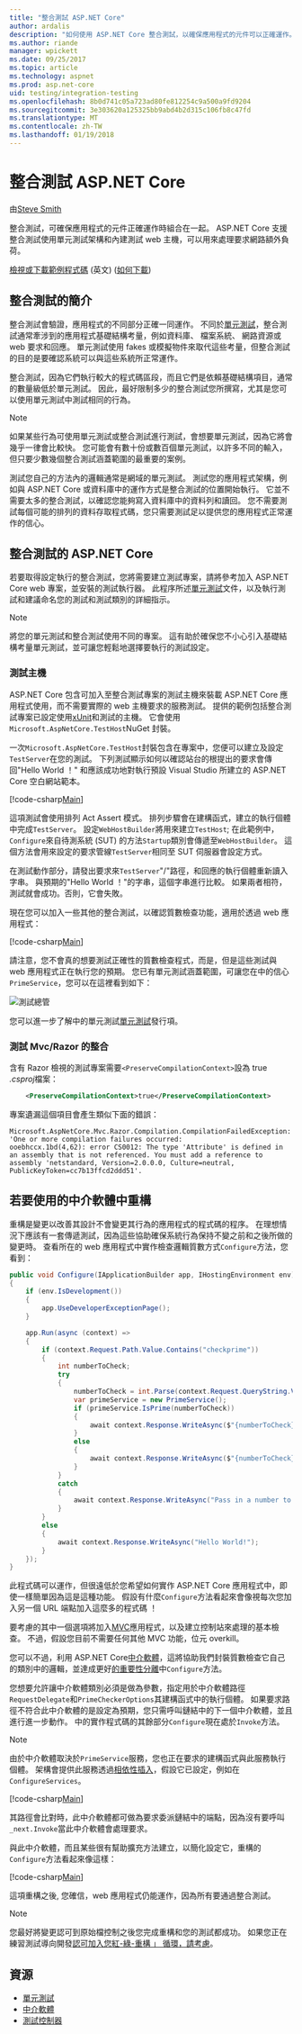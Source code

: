 ```yaml
---
title: "整合測試 ASP.NET Core"
author: ardalis
description: "如何使用 ASP.NET Core 整合測試，以確保應用程式的元件可以正確運作。"
ms.author: riande
manager: wpickett
ms.date: 09/25/2017
ms.topic: article
ms.technology: aspnet
ms.prod: asp.net-core
uid: testing/integration-testing
ms.openlocfilehash: 8b0d741c05a723ad80fe812254c9a500a9fd9204
ms.sourcegitcommit: 3e303620a125325bb9abd4b2d315c106fb8c47fd
ms.translationtype: MT
ms.contentlocale: zh-TW
ms.lasthandoff: 01/19/2018
---
```

# <a name="integration-testing-in-aspnet-core"></a>整合測試 ASP.NET Core

由[Steve Smith](https://ardalis.com/)

整合測試，可確保應用程式的元件正確運作時組合在一起。 ASP.NET Core 支援整合測試使用單元測試架構和內建測試 web 主機，可以用來處理要求網路額外負荷。

[檢視或下載範例程式碼](https://github.com/aspnet/Docs/tree/master/aspnetcore/testing/integration-testing/sample) \(英文\) ([如何下載](xref:tutorials/index#how-to-download-a-sample))

## <a name="introduction-to-integration-testing"></a>整合測試的簡介

整合測試會驗證，應用程式的不同部分正確一同運作。 不同於[單元測試](https://docs.microsoft.com/dotnet/articles/core/testing/unit-testing-with-dotnet-test)，整合測試通常牽涉到的應用程式基礎結構考量，例如資料庫、 檔案系統、 網路資源或 web 要求和回應。 單元測試使用 fakes 或模擬物件來取代這些考量，但整合測試的目的是要確認系統可以與這些系統所正常運作。

整合測試，因為它們執行較大的程式碼區段，而且它們是依賴基礎結構項目，通常的數量級低於單元測試。 因此，最好限制多少的整合測試您所撰寫，尤其是您可以使用單元測試中測試相同的行為。

> [!NOTE]
> 如果某些行為可使用單元測試或整合測試進行測試，會想要單元測試，因為它將會幾乎一律會比較快。 您可能會有數十份或數百個單元測試，以許多不同的輸入，但只要少數幾個整合測試涵蓋範圍的最重要的案例。

測試您自己的方法內的邏輯通常是網域的單元測試。 測試您的應用程式架構，例如與 ASP.NET Core 或資料庫中的運作方式是整合測試的位置開始執行。 它並不需要太多的整合測試，以確認您能夠寫入資料庫中的資料列和讀回。 您不需要測試每個可能的排列的資料存取程式碼，您只需要測試足以提供您的應用程式正常運作的信心。

## <a name="integration-testing-aspnet-core"></a>整合測試的 ASP.NET Core

若要取得設定執行的整合測試，您將需要建立測試專案，請將參考加入 ASP.NET Core web 專案，並安裝的測試執行器。 此程序所述[單元測試](https://docs.microsoft.com/dotnet/articles/core/testing/unit-testing-with-dotnet-test)文件，以及執行測試和建議命名您的測試和測試類別的詳細指示。

> [!NOTE]
> 將您的單元測試和整合測試使用不同的專案。 這有助於確保您不小心引入基礎結構考量單元測試，並可讓您輕鬆地選擇要執行的測試設定。

### <a name="the-test-host"></a>測試主機

ASP.NET Core 包含可加入至整合測試專案的測試主機來裝載 ASP.NET Core 應用程式使用，而不需要實際的 web 主機要求的服務測試。 提供的範例包括整合測試專案已設定使用[xUnit](https://xunit.github.io)和測試的主機。 它會使用`Microsoft.AspNetCore.TestHost`NuGet 封裝。

一次`Microsoft.AspNetCore.TestHost`封裝包含在專案中，您便可以建立及設定`TestServer`在您的測試。 下列測試顯示如何以確認站台的根提出的要求會傳回"Hello World ！" 和應該成功地對執行預設 Visual Studio 所建立的 ASP.NET Core 空白網站範本。

[!code-csharp[Main](../testing/integration-testing/sample/test/PrimeWeb.IntegrationTests/PrimeWebDefaultRequestShould.cs?name=snippet_WebDefault&highlight=7,16,22)]

這項測試會使用排列 Act Assert 模式。 排列步驟會在建構函式，建立的執行個體中完成`TestServer`。 設定`WebHostBuilder`將用來建立`TestHost`; 在此範例中，`Configure`來自待測系統 (SUT) 的方法`Startup`類別會傳遞至`WebHostBuilder`。 這個方法會用來設定的要求管線`TestServer`相同至 SUT 伺服器會設定方式。

在測試動作部分，請發出要求來`TestServer`"/"路徑，和回應的執行個體重新讀入字串。 與預期的"Hello World ！"的字串，這個字串進行比較。 如果兩者相符，測試就會成功。否則，它會失敗。

現在您可以加入一些其他的整合測試，以確認質數檢查功能，適用於透過 web 應用程式：

[!code-csharp[Main](../testing/integration-testing/sample/test/PrimeWeb.IntegrationTests/PrimeWebCheckPrimeShould.cs?name=snippet_CheckPrime)]

請注意，您不會真的想要測試正確性的質數檢查程式，而是，但是這些測試與 web 應用程式正在執行您的預期。 您已有單元測試涵蓋範圍，可讓您在中的信心`PrimeService`，您可以在這裡看到如下：

![測試總管](integration-testing/_static/test-explorer.png)

您可以進一步了解中的單元測試[單元測試](https://docs.microsoft.com/dotnet/articles/core/testing/unit-testing-with-dotnet-test)發行項。


### <a name="integration-testing-mvcrazor"></a>測試 Mvc/Razor 的整合

含有 Razor 檢視的測試專案需要`<PreserveCompilationContext>`設為 true *.csproj*檔案：


```xml
    <PreserveCompilationContext>true</PreserveCompilationContext>
```

專案遺漏這個項目會產生類似下面的錯誤：
```
Microsoft.AspNetCore.Mvc.Razor.Compilation.CompilationFailedException: 'One or more compilation failures occurred:
ooebhccx.1bd(4,62): error CS0012: The type 'Attribute' is defined in an assembly that is not referenced. You must add a reference to assembly 'netstandard, Version=2.0.0.0, Culture=neutral, PublicKeyToken=cc7b13ffcd2ddd51'.
```


## <a name="refactoring-to-use-middleware"></a>若要使用的中介軟體中重構

重構是變更以改善其設計不會變更其行為的應用程式的程式碼的程序。 在理想情況下應該有一套傳遞測試，因為這些協助確保系統行為保持不變之前和之後所做的變更時。 查看所在的 web 應用程式中實作檢查邏輯質數方式`Configure`方法，您看到：

```csharp
public void Configure(IApplicationBuilder app, IHostingEnvironment env)
{
    if (env.IsDevelopment())
    {
        app.UseDeveloperExceptionPage();
    }

    app.Run(async (context) =>
    {
        if (context.Request.Path.Value.Contains("checkprime"))
        {
            int numberToCheck;
            try
            {
                numberToCheck = int.Parse(context.Request.QueryString.Value.Replace("?", ""));
                var primeService = new PrimeService();
                if (primeService.IsPrime(numberToCheck))
                {
                    await context.Response.WriteAsync($"{numberToCheck} is prime!");
                }
                else
                {
                    await context.Response.WriteAsync($"{numberToCheck} is NOT prime!");
                }
            }
            catch
            {
                await context.Response.WriteAsync("Pass in a number to check in the form /checkprime?5");
            }
        }
        else
        {
            await context.Response.WriteAsync("Hello World!");
        }
    });
}
```

此程式碼可以運作，但很遠低於您希望如何實作 ASP.NET Core 應用程式中，即使一樣簡單因為這是這種功能。 假設有什麼`Configure`方法看起來會像視每次您加入另一個 URL 端點加入這麼多的程式碼 ！

要考慮的其中一個選項將加入[MVC](xref:mvc/overview)應用程式，以及建立控制站來處理的基本檢查。 不過，假設您目前不需要任何其他 MVC 功能，位元 overkill。

您可以不過，利用 ASP.NET Core[中介軟體](xref:fundamentals/middleware)，這將協助我們封裝質數檢查它自己的類別中的邏輯，並達成更好[的重要性分離](http://deviq.com/separation-of-concerns/)中`Configure`方法。

您想要允許讓中介軟體類別必須是做為參數，指定用於中介軟體路徑`RequestDelegate`和`PrimeCheckerOptions`其建構函式中的執行個體。 如果要求路徑不符合此中介軟體的是設定為預期，您只需呼叫鏈結中的下一個中介軟體，並且進行進一步動作。 中的實作程式碼的其餘部分`Configure`現在處於`Invoke`方法。

> [!NOTE]
> 由於中介軟體取決於`PrimeService`服務，您也正在要求的建構函式與此服務執行個體。 架構會提供此服務透過[相依性插入](xref:fundamentals/dependency-injection)，假設它已設定，例如在`ConfigureServices`。

[!code-csharp[Main](../testing/integration-testing/sample/src/PrimeWeb/Middleware/PrimeCheckerMiddleware.cs?highlight=39-63)]

其路徑會比對時，此中介軟體都可做為要求委派鏈結中的端點，因為沒有要呼叫`_next.Invoke`當此中介軟體會處理要求。

與此中介軟體，而且某些很有幫助擴充方法建立，以簡化設定它，重構的`Configure`方法看起來像這樣：

[!code-csharp[Main](../testing/integration-testing/sample/src/PrimeWeb/Startup.cs?highlight=9&range=19-33)]

這項重構之後, 您確信，web 應用程式仍能運作，因為所有要通過整合測試。

> [!NOTE]
> 您最好將變更認可到原始檔控制之後您完成重構和您的測試都成功。 如果您正在練習測試導向開發[認可加入您紅-綠-重構 」 循環，請考慮](https://ardalis.com/rgrc-is-the-new-red-green-refactor-for-test-first-development)。

## <a name="resources"></a>資源

* [單元測試](https://docs.microsoft.com/dotnet/articles/core/testing/unit-testing-with-dotnet-test)
* [中介軟體](xref:fundamentals/middleware)
* [測試控制器](xref:mvc/controllers/testing)
